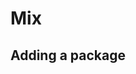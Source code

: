 # Mix

<!-- Mix is included in the [Elixir Engine](https://github.com/nanobox-io/nanobox-engine-ruby) making the `mix` executable available from your console. When building the runtime, the Elixir engine checks for a `requirements.txt` and, if found, runs `mix install -r requirements.txt` to install your python packages. -->

## Adding a package

<!-- ```bash
# Console into your dev container
nanobox run

# Run mix commands
mix install gunicorn

# add the newly installed dependency to the requirements.txt
mix freeze > requirements.txt
``` -->
